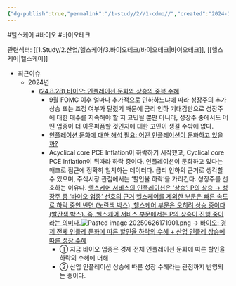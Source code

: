 ```yaml
---
{"dg-publish":true,"permalink":"/1-study/2//1-cdmo//","created":"2024-11-20T21:02:29.715+09:00","updated":"2025-06-26T17:19:02.113+09:00"}
---
```


#헬스케어 #바이오 #바이오테크 


관련섹터: [[1.Study/2.산업/헬스케어/3.바이오테크/바이오테크\|바이오테크]], [[헬스케어\|헬스케어]]

- 최근이슈
	- 2024년
		- [(24.8.28) 바이오: 인플레이션 둔화와 상승의 중복 수혜](8.28_인플레이션%20둔화와%20상승의%20중복%20수혜.pdf#page=1&selection=35,0,46,2&color=yellow)
			-  9월 FOMC 이후 얼마나 추가적으로 인하하느냐에 따라 성장주의 추가 상승 또는 조정 여부가 달렸기 때문에 금리 인하 기대감만으로 성장주에 대한 매수를 지속해야 할 지 고민될 뿐만 아니라, 성장주 중에서도 어떤 업종이 더 아웃퍼폼할 것인지에 대한 고민이 생길 수밖에 없다. 
			- [인플레이션 둔화에 대한 해석 필요: 어떤 인플레이션이 둔화하고 있을까?](8.28_인플레이션%20둔화와%20상승의%20중복%20수혜.pdf#page=1&selection=311,0,329,1&color=yellow)
			- Acyclical core PCE Inflation이 하락하기 시작했고, Cyclical core PCE Inflation이 뒤따라 하락 중이다. 인플레이션이 둔화하고 있다는 매크로 접근에 정확히 일치하는 데이터다. 금리 인하의 근거로 생각할 수 있으며, 주식시장 관점에서는 ‘할인율 하락’을 가리킨다. 성장주를 선호하는 이유다.
			  [헬스케어 서비스의 인플레이션은 ‘상승’: P의 상승 → 성장주 중 ‘바이오 업종’ 선호의 근거](8.28_인플레이션%20둔화와%20상승의%20중복%20수혜.pdf#page=1&selection=579,0,608,2&color=yellow)
			  [헬스케어를 제외한 부문은 빠른 속도로 하락 중인 반면 (노란색 박스), 헬스케어 부문은 오히려 상승 중이다 (빨간색 박스). 즉, 헬스케어 서비스 부문에서는 P의 상승이 진행 중이라는 의미다.](8.28_인플레이션%20둔화와%20상승의%20중복%20수혜.pdf#page=1&selection=661,0,718,1&color=yellow)![Pasted image 20250626171901.png](/img/user/attachments/Pasted%20image%2020250626171901.png)
			  → [바이오: 경제 전체 인플레 둔화에 따른 할인율 하락의 수혜 + 산업 인플레 상승에 따른 성장 수혜](8.28_인플레이션%20둔화와%20상승의%20중복%20수혜.pdf#page=1&selection=720,0,751,2&color=yellow) 
				- ① 지금 바이오 업종은 경제 전체 인플레이션 둔화에 따른 할인율 하락의 수혜에 더해
				-  ② 산업 인플레이션 상승에 따른 성장 수혜라는 관점까지 반영되는 중이다. 